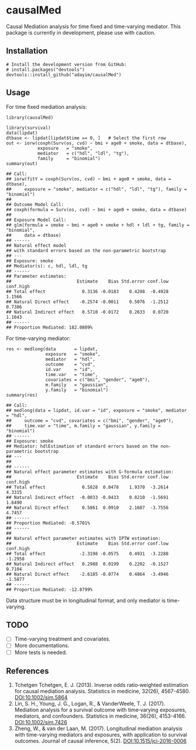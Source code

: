 causalMed
=========

Causal Mediation analysis for time fixed and time-varying mediator. This
package is currently in development, please use with caution.

Installation
------------

    # Install the development version from GitHub:
    # install.packages("devtools")
    devtools::install_github("adayim/causalMed")

Usage
-----

For time fixed mediation analysis:

    library(causalMed)

    library(survival)
    data(lipdat)
    dtbase <- lipdat[lipdat$time == 0, ]   # Select the first row
    out <- iorw(coxph(Surv(os, cvd) ~ bmi + age0 + smoke, data = dtbase),
                exposure   = "smoke",
                mediator   = c("hdl", "ldl", "tg"),
                family     = "binomial")
    summary(out)

    ## Call:
    ## iorw(fitY = coxph(Surv(os, cvd) ~ bmi + age0 + smoke, data = dtbase), 
    ##     exposure = "smoke", mediator = c("hdl", "ldl", "tg"), family = "binomial")
    ## 
    ## Outcome Model Call:
    ## coxph(formula = Surv(os, cvd) ~ bmi + age0 + smoke, data = dtbase)
    ## 
    ## Exposure Model Call:
    ## glm(formula = smoke ~ bmi + age0 + smoke + hdl + ldl + tg, family = "binomial", 
    ##     data = dtbase)
    ## ------
    ## Natural effect model
    ## with standard errors based on the non-parametric bootstrap
    ## ---
    ## Exposure: smoke 
    ## Mediator(s): c, hdl, ldl, tg 
    ## ------
    ## Parameter estimates:
    ##                         Estimate    Bias Std.error conf.low conf.high
    ## Total effect              0.3136 -0.0183    0.4208  -0.4928    1.1566
    ## Natural Direct effect    -0.2574 -0.0011    0.5076  -1.2512    0.7386
    ## Natural Indirect effect   0.5710 -0.0172    0.2633   0.0720    1.1043
    ## ------
    ## Proportion Mediated: 182.0809%

For time-varying mediator:

    res <- medlong(data       = lipdat,
                   exposure   = "smoke",
                   mediator   = "hdl",
                   outcome    = "cvd",
                   id.var     = "id",
                   time.var   = "time",
                   covariates = c("bmi", "gender", "age0"),
                   m.family   = "gaussian",
                   y.family   = "binomial")
    summary(res)

    ## Call:
    ## medlong(data = lipdat, id.var = "id", exposure = "smoke", mediator = "hdl", 
    ##     outcome = "cvd", covariates = c("bmi", "gender", "age0"), 
    ##     time.var = "time", m.family = "gaussian", y.family = "binomial")
    ## ------
    ## Exposure: smoke 
    ## Mediator: hdlEstimation of standard errors based on the non-parametric bootstrap
    ## ---
    ## 
    ## ------
    ## Natural effect parameter estimates with G-formula estimation:
    ##                         Estimate    Bias Std.error conf.low conf.high
    ## Total effect              0.5828  0.0478    1.9370  -3.2614    4.3315
    ## Natural Indirect effect  -0.0033 -0.0433    0.8210  -1.5691    1.6490
    ## Natural Direct effect     0.5861  0.0910    2.1687  -3.7556    4.7457
    ## ------
    ## Proportion Mediated: -0.5701%
    ## ------
    ## 
    ## Natural effect parameter estimates with IPTW estimation:
    ##                         Estimate    Bias Std.error conf.low conf.high
    ## Total effect             -2.3198 -0.0575    0.4931  -3.2288   -1.2958
    ## Natural Indirect effect   0.2988  0.0199    0.2202  -0.1527    0.7104
    ## Natural Direct effect    -2.6185 -0.0774    0.4864  -3.4946   -1.5877
    ## ------
    ## Proportion Mediated: -12.8799%

Data structure must be in longitudinal format, and only mediator is
time-varying.

TODO
----

-   ☐ Time-varying treatment and covariates.
-   ☐ More documentations.
-   ☐ More tests is needed.

References
----------

1.  Tchetgen Tchetgen, E. J. (2013). Inverse odds ratio‐weighted
    estimation for causal mediation analysis. Statistics in medicine,
    32(26), 4567-4580.
    [DOI:10.1002/sim.5864](https://doi.org/10.1002/sim.5864)
2.  Lin, S. H., Young, J. G., Logan, R., & VanderWeele, T. J. (2017).
    Mediation analysis for a survival outcome with time‐varying
    exposures, mediators, and confounders. Statistics in medicine,
    36(26), 4153-4166.
    [DOI:10.1002/sim.7426](https://doi.org/10.1002/sim.7426)
3.  Zheng, W., & van der Laan, M. (2017). Longitudinal mediation
    analysis with time-varying mediators and exposures, with application
    to survival outcomes. Journal of causal inference, 5(2).
    [DOI:10.1515/jci-2016-0006](https://doi.org/10.1515/jci-2016-0006)
